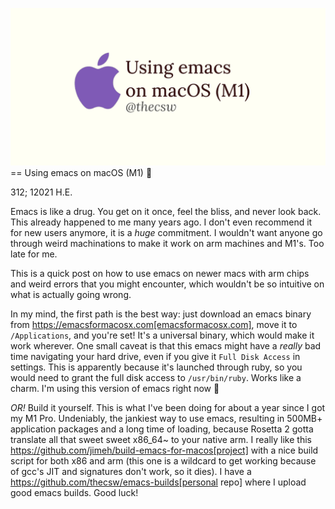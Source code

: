 ![preview](./preview.png)
== Using emacs on macOS (M1) 🍎

312; 12021 H.E.

Emacs is like a drug. You get on it once, feel the bliss, and never look
back. This already happened to me many years ago. I don't even recommend
it for new users anymore, it is a *huge* commitment. I wouldn't want
anyone go through weird machinations to make it work on arm machines and
M1's. Too late for me.

This is a quick post on how to use emacs on newer macs with arm chips
and weird errors that you might encounter, which wouldn't be so
intuitive on what is actually going wrong.

In my mind, the first path is the best way: just download an emacs
binary from https://emacsformacosx.com[emacsformacosx.com], move it to
`/Applications`, and you're set! It's a universal binary, which would
make it work wherever. One small caveat is that this emacs might have a
*really* bad time navigating your hard drive, even if you give it
`Full Disk Access` in settings. This is apparently because it's launched
through ruby, so you would need to grant the full disk access to
`/usr/bin/ruby`. Works like a charm. I'm using this version of emacs
right now 🤔

*OR!* Build it yourself. This is what I've been doing for about a year
since I got my M1 Pro. Undeniably, the jankiest way to use emacs,
resulting in 500MB+ application packages and a long time of loading,
because Rosetta 2 gotta translate all that sweet sweet x86_64~ to your
native arm. I really like this
https://github.com/jimeh/build-emacs-for-macos[project] with a nice
build script for both x86 and arm (this one is a wildcard to get working
because of gcc's JIT and signatures don't work, so it dies). I have a
https://github.com/thecsw/emacs-builds[personal repo] where I upload
good emacs builds. Good luck!

